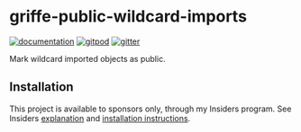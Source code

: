 # griffe-public-wildcard-imports

[![documentation](https://img.shields.io/badge/docs-mkdocs-708FCC.svg?style=flat)](https://mkdocstrings.github.io/griffe-public-wildcard-imports/)
[![gitpod](https://img.shields.io/badge/gitpod-workspace-708FCC.svg?style=flat)](https://gitpod.io/#https://github.com/mkdocstrings/griffe-public-wildcard-imports)
[![gitter](https://badges.gitter.im/join%20chat.svg)](https://app.gitter.im/#/room/#griffe-public-wildcard-imports:gitter.im)

Mark wildcard imported objects as public.

## Installation

This project is available to sponsors only, through my Insiders program.
See Insiders [explanation](https://mkdocstrings.github.io/griffe-public-wildcard-imports/insiders/)
and [installation instructions](https://mkdocstrings.github.io/griffe-public-wildcard-imports/insiders/installation/).
